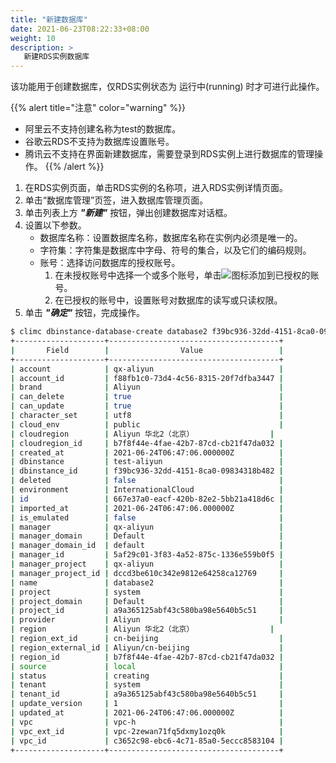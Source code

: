 ```yaml
---
title: "新建数据库"
date: 2021-06-23T08:22:33+08:00
weight: 10
description: >
   新建RDS实例数据库
---
```


该功能用于创建数据库，仅RDS实例状态为 运行中(running) 时才可进行此操作。

{{% alert title="注意" color="warning" %}}
- 阿里云不支持创建名称为test的数据库。
- 谷歌云RDS不支持为数据库设置账号。
- 腾讯云不支持在界面新建数据库，需要登录到RDS实例上进行数据库的管理操作。
{{% /alert %}}

1. 在RDS实例页面，单击RDS实例的名称项，进入RDS实例详情页面。
2. 单击“数据库管理”页签，进入数据库管理页面。
2. 单击列表上方 **_"新建"_** 按钮，弹出创建数据库对话框。
3. 设置以下参数。
    - 数据库名称：设置数据库名称，数据库名称在实例内必须是唯一的。
    - 字符集：字符集是数据库中字母、符号的集合，以及它们的编码规则。
    - 账号：选择访问数据库的授权账号。
        1. 在未授权账号中选择一个或多个账号，单击![](../../images/database/>.png)图标添加到已授权的账号。
        2. 在已授权的账号中，设置账号对数据库的读写或只读权限。
4. 单击 **_"确定"_** 按钮，完成操作。


```bash
$ climc dbinstance-database-create database2 f39bc936-32dd-4151-8ca0-09834318b482 --character-set utf8
+--------------------+--------------------------------------+
|       Field        |                Value                 |
+--------------------+--------------------------------------+
| account            | qx-aliyun                            |
| account_id         | f88fb1c0-73d4-4c56-8315-20f7dfba3447 |
| brand              | Aliyun                               |
| can_delete         | true                                 |
| can_update         | true                                 |
| character_set      | utf8                                 |
| cloud_env          | public                               |
| cloudregion        | Aliyun 华北2（北京）                 |
| cloudregion_id     | b7f8f44e-4fae-42b7-87cd-cb21f47da032 |
| created_at         | 2021-06-24T06:47:06.000000Z          |
| dbinstance         | test-aliyun                          |
| dbinstance_id      | f39bc936-32dd-4151-8ca0-09834318b482 |
| deleted            | false                                |
| environment        | InternationalCloud                   |
| id                 | 667e37a0-eacf-420b-82e2-5bb21a418d6c |
| imported_at        | 2021-06-24T06:47:06.000000Z          |
| is_emulated        | false                                |
| manager            | qx-aliyun                            |
| manager_domain     | Default                              |
| manager_domain_id  | default                              |
| manager_id         | 5af29c01-3f83-4a52-875c-1336e559b0f5 |
| manager_project    | qx-aliyun                            |
| manager_project_id | dccd3be610c342e9812e64258ca12769     |
| name               | database2                            |
| project            | system                               |
| project_domain     | Default                              |
| project_id         | a9a365125abf43c580ba98e5640b5c51     |
| provider           | Aliyun                               |
| region             | Aliyun 华北2（北京）                 |
| region_ext_id      | cn-beijing                           |
| region_external_id | Aliyun/cn-beijing                    |
| region_id          | b7f8f44e-4fae-42b7-87cd-cb21f47da032 |
| source             | local                                |
| status             | creating                             |
| tenant             | system                               |
| tenant_id          | a9a365125abf43c580ba98e5640b5c51     |
| update_version     | 1                                    |
| updated_at         | 2021-06-24T06:47:06.000000Z          |
| vpc                | vpc-h                                |
| vpc_ext_id         | vpc-2zewan71fq5dxmy1ozq0k            |
| vpc_id             | c3652c98-ebc6-4c71-85a0-5eccc8583104 |
+--------------------+--------------------------------------+
```


